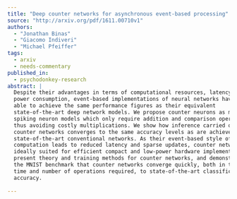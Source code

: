 ```yaml
---
title: "Deep counter networks for asynchronous event-based processing"
source: "http://arxiv.org/pdf/1611.00710v1"
authors:
  - "Jonathan Binas"
  - "Giacomo Indiveri"
  - "Michael Pfeiffer"
tags:
  - arxiv
  - needs-commentary
published_in:
  - psychodonkey-research
abstract: |
  Despite their advantages in terms of computational resources, latency, and
  power consumption, event-based implementations of neural networks have not been
  able to achieve the same performance figures as their equivalent
  state-of-the-art deep network models. We propose counter neurons as minimal
  spiking neuron models which only require addition and comparison operations,
  thus avoiding costly multiplications. We show how inference carried out in deep
  counter networks converges to the same accuracy levels as are achieved with
  state-of-the-art conventional networks. As their event-based style of
  computation leads to reduced latency and sparse updates, counter networks are
  ideally suited for efficient compact and low-power hardware implementation. We
  present theory and training methods for counter networks, and demonstrate on
  the MNIST benchmark that counter networks converge quickly, both in terms of
  time and number of operations required, to state-of-the-art classification
  accuracy.
  
---
```


